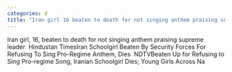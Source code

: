 ```yaml
---
categories: d
title: "Iran girl 16 beaten to death for not singing anthem praising supreme leader  Hindustan Times"
---
```

Iran girl, 16, beaten to death for not singing anthem praising supreme leader&nbsp;&nbsp;Hindustan TimesIran Schoolgirl Beaten By Security Forces For Refusing To Sing Pro-Regime Anthem, Dies&nbsp;&nbsp;NDTVBeaten Up for Refusing to Sing Pro-regime Song, Iranian Schoolgirl Dies; Young Girls Across Na